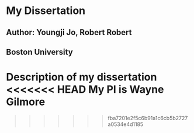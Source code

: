 # My Dissertation
## Author: Youngji Jo, Robert Robert
## Boston University

Description of my dissertation
<<<<<<< HEAD
My PI is Wayne Gilmore
=======
>>>>>>> fba7201e2f5c6b91a1c6cb5b2727a0534e4d1185
